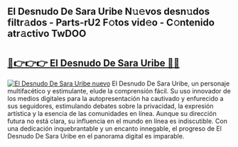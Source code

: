 ## El Desnudo De Sara Uribe N𝚞𝚎vos desn𝚞dos filtr𝚊dos - Parts-rU2 F𝚘tos vid𝚎o - C𝚘ntenido atr𝚊ctivo TwDOO

# <h2><a href="http://mb485o.tromn.icu/?c=El+Desnudo+De+Sara+Uribe">🔗👉👉👉 El Desnudo De Sara Uribe 🔗🔗</a></h2>

[![El Desnudo De Sara Uribe nuevo](https://i.imgur.com/pEAQMta.gif)](http://mb485o.tromn.icu/?c=El+Desnudo+De+Sara+Uribe)
El Desnudo De Sara Uribe, un personaje multifacético y estimulante, elude la comprensión fácil. Su uso innovador de los medios digitales para la autopresentación ha cautivado y enfurecido a sus seguidores, estimulando debates sobre la privacidad, la expresión artística y la esencia de las comunidades en línea. Aunque su dirección futura no está clara, su influencia en el mundo en línea es indiscutible. Con una dedicación inquebrantable y un encanto innegable, el progreso de El Desnudo De Sara Uribe en el panorama digital es imparable.
